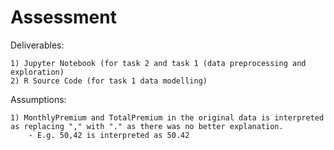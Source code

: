 # Assessment

Deliverables:

    1) Jupyter Notebook (for task 2 and task 1 (data preprocessing and exploration)
    2) R Source Code (for task 1 data modelling)

Assumptions:
    
    1) MonthlyPremium and TotalPremium in the original data is interpreted as replacing "," with "." as there was no better explanation.
        - E.g. 50,42 is interpreted as 50.42
